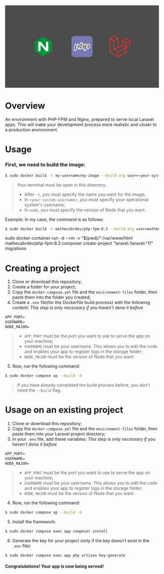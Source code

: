 ![wallpaper](./repository-img/wallpaper-nginx-php-laravel.jpg)
# Overview
An environment with PHP-FPM and Nginx, prepared to serve local Laravel apps.
This will make your development process more realistic and closer to a production environment.

# Usage
### First, we need to build the image:
```bash
$ sudo docker build -t my-username/my-image --build-arg user=<your-system-username> --build-arg node=22 ./environment-files/ 
```
> Your terminal must be open in this directory.
> * After `-t`, you must specify the name you want for the image;
> * In `<your-system-username>`, you must specify your operational system's username;
> * In `node`, you must specify the version of Node that you want.

Example: 
In my case, the command is as follows:
```bash
$ sudo docker build -t matheusbrdev/php-fpm:8.3 --build-arg user=matheusbrdev --build-arg node=22 ./environment-files/ 
```

sudo docker container run -d --rm -v "$(pwd)/":/var/www/html matheusbrdev/php-fpm:8.3 composer create-project "laravel
/laravel:^11" migrations

# Creating a project 
1. Clone or download this repository;
2. Create a folder for your project;
3. Copy the `docker-compose.yml` file and the `environment-files` folder,
then paste them into the folder you created;
4. Create a `.env` file(for the Dockerfile build process) with the following content:
*This step is only necessary if you haven't done it before* 
```env
APP_PORT=
USERNAME=
NODE_MAJOR=
```
> * `APP_PORT` must be the port you want to use to serve the app on your machine;
> * `USERNAME` must be your username. This allows you to edit the code and enables your app to register logs in the storage folder;
> * `NODE_MAJOR` must be the version of Node that you want.
5. Now, run the following command:
```bash
$ sudo docker compose up --build -d
```
> If you have already completed the build process before, you don't need the `--build` flag.

# Usage on an existing project
1. Clone or download this repository;
2. Copy the `docker-compose.yml` file and the `environment-files` folder,
then paste them into your Laravel project directory;
3. In your `.env` file, add these variables:
*This step is only necessary if you haven't done it before* 
```env
APP_PORT=
USERNAME=
NODE_MAJOR=
```
> * `APP_PORT` must be the port you want to use to serve the app on your machine;
> * `USERNAME` must be your username. This allows you to edit the code and enables your app to register logs in the storage folder;
> * `NODE_MAJOR` must be the version of Node that you want.
4. Now, run the following command:
```bash
$ sudo docker compose up --build -d
```
5. Install the framework:
```bash
$ sudo docker compose exec app composer install
```
6. Generate the key for your project (only if the key doesn't exist in the `.env` file):
```bash
$ sudo docker compose exec app php artisan key:generate
```
#### Congratulations! Your app is now being served!